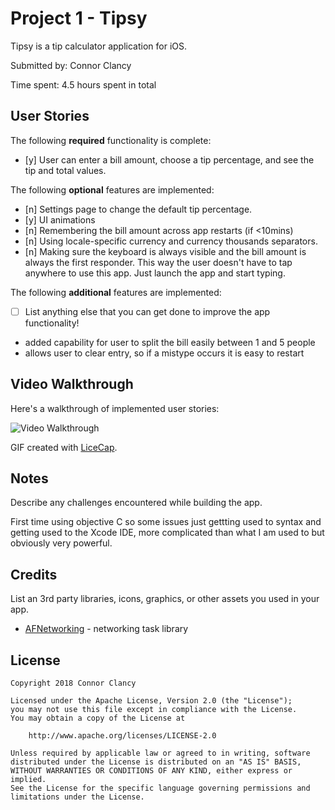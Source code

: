 # Project 1 - Tipsy

Tipsy is a tip calculator application for iOS.

Submitted by: Connor Clancy

Time spent: 4.5 hours spent in total

## User Stories

The following **required** functionality is complete:

* [y] User can enter a bill amount, choose a tip percentage, and see the tip and total values.

The following **optional** features are implemented:
* [n] Settings page to change the default tip percentage.
* [y] UI animations
* [n] Remembering the bill amount across app restarts (if <10mins)
* [n] Using locale-specific currency and currency thousands separators.
* [n] Making sure the keyboard is always visible and the bill amount is always the first responder. This way the user doesn't have to tap anywhere to use this app. Just launch the app and start typing.

The following **additional** features are implemented:

- [ ] List anything else that you can get done to improve the app functionality!

- added capability for user to split the bill easily between 1 and 5 people
- allows user to clear entry, so if a mistype occurs it is easy to restart

## Video Walkthrough

Here's a walkthrough of implemented user stories:

<img src='https://imgur.com/JmShcAG.gif' title='Video Walkthrough' width='' alt='Video Walkthrough' />


GIF created with [LiceCap](http://www.cockos.com/licecap/).


## Notes

Describe any challenges encountered while building the app.

First time using objective C so some issues just gettting used to syntax and 
getting used to the Xcode IDE, more complicated than what I am used to
but obviously very powerful. 


## Credits

List an 3rd party libraries, icons, graphics, or other assets you used in your app.

- [AFNetworking](https://github.com/AFNetworking/AFNetworking) - networking task library

## License

    Copyright 2018 Connor Clancy

    Licensed under the Apache License, Version 2.0 (the "License");
    you may not use this file except in compliance with the License.
    You may obtain a copy of the License at

        http://www.apache.org/licenses/LICENSE-2.0

    Unless required by applicable law or agreed to in writing, software
    distributed under the License is distributed on an "AS IS" BASIS,
    WITHOUT WARRANTIES OR CONDITIONS OF ANY KIND, either express or implied.
    See the License for the specific language governing permissions and
    limitations under the License.
